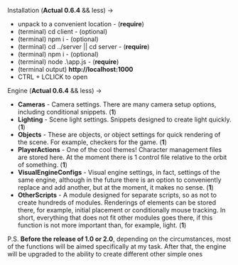 Installation (**Actual 0.6.4** && less) -> 
- unpack to a convenient location      - (**require**)
- (terminal) cd client                 - (optional)
- (terminal) npm i                     - (optional)
- (terminal) cd ../server || cd server - (**require**)
- (terminal) npm i                     - (optional)
- (terminal) node .\app.js             - (**require**)
- (terminal output) **http://localhost:1000**
- CTRL + LCLICK to open 

Engine (**Actual 0.6.4** && less) -> 
- **Cameras** - Camera settings. There are many camera setup options, including conditional snippets. (**1**)
- **Lighting** - Scene light settings. Snippets designed to create light quickly. (**1**)
- **Objects** - These are objects, or object settings for quick rendering of the scene. For example, checkers for the game. (**1**) 
- **PlayerActions** - One of the cool themes! Character management files are stored here. At the moment there is 1 control file relative to the orbit of something. (**1**)
- **VisualEngineConfigs** - Visual engine settings, in fact, settings of the same engine, although in the future there is an option to conveniently replace and add another, but at the moment, it makes no sense. (**1**)
- **OtherScripts** - A module designed for separate scripts, so as not to create hundreds of modules. Renderings of elements can be stored there, for example, initial placement or conditionally mouse tracking. In short, everything that does not fit other modules goes there, if this function is not more important than, for example, light. (**1**)

P.S. **Before the release of 1.0 or 2.0**, depending on the circumstances, most of the functions will be aimed specifically at my task. After that, the engine will be upgraded to the ability to create different other simple ones

